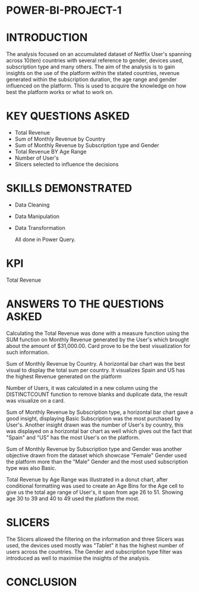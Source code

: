 # POWER-BI-PROJECT-1

# INTRODUCTION 

The analysis focused on an accumulated dataset of Netflix User's spanning across 10(ten) countries with several reference to gender, devices used, subscription type and many others. The aim of the analysis is to gain insights on the use of the platform within the stated countries, revenue generated within the subscription duration, the age range and gender influenced on the platform. This is used to acquire the knowledge on how best the platform works or what to work on.

# KEY QUESTIONS ASKED

* Total Revenue
* Sum of Monthly Revenue by Country
* Sum of Monthly Revenue by Subscription type and Gender
* Total Revenue BY Age Range
* Number of User's
* Slicers selected to influence the decisions

# SKILLS DEMONSTRATED 
* Data Cleaning
* Data Manipulation
* Data Transformation
  
  All done in Power Query.

# KPI

Total Revenue

# ANSWERS TO THE QUESTIONS ASKED

Calculating the Total Revenue was done with a measure function using the SUM function on Monthly Revenue generated by the User's which brought about the amount of $31,000.00. Card prove to be the best visualization for such information. 



Sum of Monthly Revenue by Country.
A horizontal bar chart was the best visual to display the total sum per country. It visualizes Spain and US has the highest Revenue generated on the platform




Number of Users, it was calculated in a new column using the DISTINCTCOUNT function to remove blanks and duplicate data, the result was visualize on a card.



Sum of Monthly Revenue by Subscription type, a horizontal bar chart gave a good insight, displaying Basic Subscription was the most purchased by User's. Another insight drawn was the number of User's by country, this was displayed on a horizontal bar chart as well which gives out the fact that "Spain" and "US" has the most User's on the platform. 


Sum of Monthly Revenue by Subscription type and Gender was another objective drawn from the dataset which showcase "Female" Gender used the platform more than the "Male" Gender and the most used subscription type was also Basic.


Total Revenue by Age Range was illustrated in a donut chart, after conditional formatting was used to create an Age Bins for the Age cell to give us the total age range of User's, it span from age 26 to 51. Showing age 30 to 39 and 40 to 49 
used the platform the most.


# SLICERS

The Slicers allowed the filtering on the information and three Slicers was used, the devices used mostly was "Tablet" it has the highest number of users across the countries. The Gender and subscription type filter was introduced as well to maximise the insights of the analysis.


# CONCLUSION 


